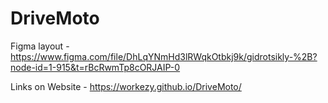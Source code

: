 # DriveMoto
Figma layout - https://www.figma.com/file/DhLqYNmHd3lRWqkOtbkj9k/gidrotsikly-%2B?node-id=1-915&t=rBcRwmTp8cORJAIP-0


Links on Website - https://workezy.github.io/DriveMoto/
